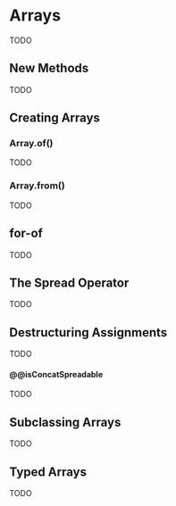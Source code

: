 # Arrays

TODO

## New Methods
TODO


###

## Creating Arrays

### Array.of()

TODO

### Array.from()

TODO

## for-of

TODO

## The Spread Operator

TODO

## Destructuring Assignments

TODO

#### @@isConcatSpreadable

TODO

## Subclassing Arrays

TODO

## Typed Arrays

TODO

